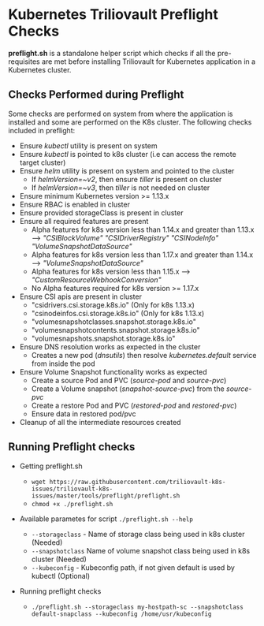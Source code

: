 # Kubernetes Triliovault Preflight Checks

**preflight.sh** is a standalone helper script which checks if all the pre-requisites are
met before installing Triliovault for Kubernetes application in a Kubernetes cluster.

## Checks Performed during Preflight

Some checks are performed on system from where the application is installed and some are performed on the K8s cluster.
The following checks included in preflight:

- Ensure *kubectl* utility is present on system
- Ensure *kubectl* is pointed to k8s cluster (i.e can access the remote target cluster)
- Ensure *helm* utility is present on system and pointed to the cluster
  - If *helmVersion=~v2*, then ensure *tiller* is present on cluster
  - If *helmVersion=~v3*, then *tiller* is not needed on cluster
- Ensure minimum Kubernetes version >= 1.13.x
- Ensure RBAC is enabled in cluster
- Ensure provided storageClass is present in cluster
- Ensure all required features are present
  - Alpha features for k8s version less than 1.14.x and greater than 1.13.x  --> *"CSIBlockVolume" "CSIDriverRegistry" "CSINodeInfo" "VolumeSnapshotDataSource"*
  - Alpha features for k8s version less than 1.17.x and greater than 1.14.x --> *"VolumeSnapshotDataSource"*
  - Alpha features for k8s version less than 1.15.x --> *"CustomResourceWebhookConversion"*
  - No Alpha features required for k8s version >= 1.17.x
- Ensure CSI apis are present in cluster
  - "csidrivers.csi.storage.k8s.io" (Only for k8s 1.13.x)
  - "csinodeinfos.csi.storage.k8s.io" (Only for k8s 1.13.x)
  - "volumesnapshotclasses.snapshot.storage.k8s.io"
  - "volumesnapshotcontents.snapshot.storage.k8s.io"
  - "volumesnapshots.snapshot.storage.k8s.io"
- Ensure DNS resolution works as expected in the cluster
  - Creates a new pod (*dnsutils*) then resolve *kubernetes.default* service from inside the pod
- Ensure Volume Snapshot functionality works as expected
  - Create a source Pod and PVC (*source-pod* and *source-pvc*)
  - Create a Volume snapshot (*snapshot-source-pvc*) from the *source-pvc*
  - Create a restore Pod and PVC (*restored-pod* and *restored-pvc*)
  - Ensure data in restored pod/pvc
- Cleanup of all the intermediate resources created

## Running Preflight checks

- Getting preflight.sh
  - `wget https://raw.githubusercontent.com/triliovault-k8s-issues/triliovault-k8s-issues/master/tools/preflight/preflight.sh`
  - `chmod +x ./preflight.sh`

- Available parametes for script `./preflight.sh --help`
  - `--storageclass` - Name of storage class being used in k8s cluster (Needed)
  - `--snapshotclass` Name of volume snapshot class being used in k8s cluster (Needed)
  - `--kubeconfig` - Kubeconfig path, if not given default is used by kubectl (Optional)

- Running preflight checks
  - `./preflight.sh --storageclass my-hostpath-sc --snapshotclass default-snapclass --kubeconfig /home/usr/kubeconfig`
